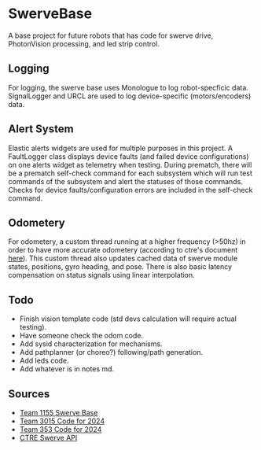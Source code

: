 # SwerveBase
A base project for future robots that has code for swerve drive, PhotonVision processing, and led strip control.

## Logging
For logging, the swerve base uses Monologue to log robot-specficic data. SignalLogger and URCL are used to log device-specific (motors/encoders) data.

## Alert System
Elastic alerts widgets are used for multiple purposes in this project. A FaultLogger class displays device faults (and failed device configurations) on one alerts widget as telemetry when testing. During prematch, there will be a prematch self-check command for each subsystem which will run test commands of the subsystem and alert the statuses of those commands. Checks for device faults/configuration errors are included in the self-check command.

## Odometery
For odometery, a custom thread running at a higher frequency (>50hz) in order to have more accurate odometery (according to ctre's document [here](https://v6.docs.ctr-electronics.com/en/latest/docs/application-notes/update-frequency-impact.html)). This custom thread also updates cached data of swerve module states, positions, gyro heading, and pose. There is also basic latency compensation on status signals using linear interpolation. 

## Todo
- Finish vision template code (std devs calculation will require actual testing).
- Have someone check the odom code.
- Add sysid characterization for mechanisms.
- Add pathplanner (or choreo?) following/path generation.
- Add leds code.
- Add whatever is in notes md.

## Sources
- [Team 1155 Swerve Base](https://github.com/SciBorgs/Hydrogen/)
- [Team 3015 Code for 2024](https://github.com/3015RangerRobotics/2024Public/tree/main/RobotCode2024/src/main/java/frc)
- [Team 353 Code for 2024](https://github.com/POBots-353/2024RobotCode/tree/main)
- [CTRE Swerve API](https://api.ctr-electronics.com/phoenix6/release/java/com/ctre/phoenix6/mechanisms/swerve/SwerveDrivetrain.html)